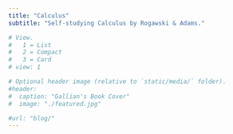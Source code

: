 ```yaml
---
title: "Calculus"
subtitle: "Self-studying Calculus by Rogawski & Adams."

# View.
#   1 = List
#   2 = Compact
#   3 = Card
# view: 1

# Optional header image (relative to `static/media/` folder).
#header:
#  caption: "Gallian's Book Cover"
#  image: "./featured.jpg"

#url: "blog/"
---
```

